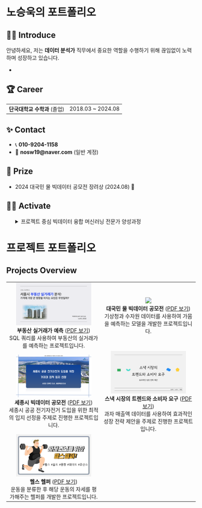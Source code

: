 <h1>노승욱의 포트폴리오</h1>




## 🧑‍💻 Introduce
<p>
안녕하세요, 저는 <strong>데이터 분석가</strong> 직무에서 중요한 역할을 수행하기 위해 끊임없이 노력하며 성장하고 있습니다.
</p>

<ul>
  <li></li>
  
</ul>





<div>
  <h2>🏆 Career</h2>
</div>

<table>
  <tr>
    <td><strong>단국대학교 수학과</strong> (졸업)</td>
    <td>2018.03 ~ 2024.08</td>

</table>





<div>
  <h2>✨ Contact</h2>
</div>

<ul>
  <li>📞 <strong>010-9204-1158</strong></li>
  <li>📧 <strong>nosw19@naver.com</strong> (일반 계정)</li>
  
</ul>





<div>
  <h2>🏅 Prize</h2>
</div>

<ul>
  <li>2024 대국민 물 빅데이터 공모전 장려상 (2024.08) 🎉</li>
  
</ul>





<div>
  <h2>🤼‍♂️ Activate</h2>
</div>

<ul>
<details>
  <summary>프로젝트 중심 빅데이터 융합 머신러닝 전문가 양성과정</summary>
    <2024.05.09 ~ 2024.11.18>
</details>
      
</ul>


# 프로젝트 포트폴리오

## Projects Overview

<table>
  <tr>
    <td style="text-align: center; width: 50%;">
      <a href="./SQL프로젝트.pdf"><img src="SQL_표지.png" width="200"></a><br>
      <b>부동산 실거래가 예측</b> (<a href="./SQL프로젝트.pdf">PDF 보기</a>)<br>
      SQL 쿼리를 사용하여 부동산의 실거래가를 예측하는 프로젝트입니다.
    </td>
    <td style="text-align: center; width: 50%;">
      <a href="./수자원프로젝트.pdf"><img src="수자원_표지.png" width="200"></a><br>
      <b>대국민 물 빅데이터 공모전</b> (<a href="./수자원프로젝트.pdf">PDF 보기</a>)<br>
      기상청과 수자원 데이터를 사용하여 가뭄을 예측하는 모델을 개발한 프로젝트입니다.
    </td>
  </tr>
  <tr>
    <td style="text-align: center; width: 50%;">
      <a href="./세종시발표.pdf"><img src="세종시_표지.png" width="200"></a><br>
      <b>세종시 빅데이터 공모전</b> (<a href="./세종시발표.pdf">PDF 보기</a>)<br>
      세종시 공공 전기자전거 도입을 위한 최적의 입지 선정을 주제로 진행한 프로젝트입니다.
    </td>
    <td style="text-align: center; width: 50%;">
      <a href="./세미프로젝트.pdf"><img src="세미_표지.png" width="200"></a><br>
      <b>스낵 시장의 트렌드와 소비자 요구</b> (<a href="./세미프로젝트.pdf">PDF 보기</a>)<br>
      과자 매출액 데이터를 사용하여 효과적인 성장 전략 제안을 주제로 진행한 프로젝트입니다.
    </td>
  </tr>
  <tr>
    <td style="text-align: center; width: 50%;">
      <a href="./파이널프로젝트.pdf"><img src="파이널_표지.png" width="200"></a><br>
      <b>헬스 헬퍼</b> (<a href="./파이널프로젝트.pdf">PDF 보기</a>)<br>
      운동을 분류한 후 해당 운동의 자세를 평가해주는 헬퍼를 개발한 프로젝트입니다.
    </td>
    <td style="text-align: center; width: 50%;">
      &nbsp;
    </td>
  </tr>
</table>







